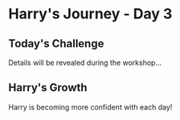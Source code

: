# Harry's Journey - Day 3

## Today's Challenge

Details will be revealed during the workshop...

## Harry's Growth

Harry is becoming more confident with each day!

